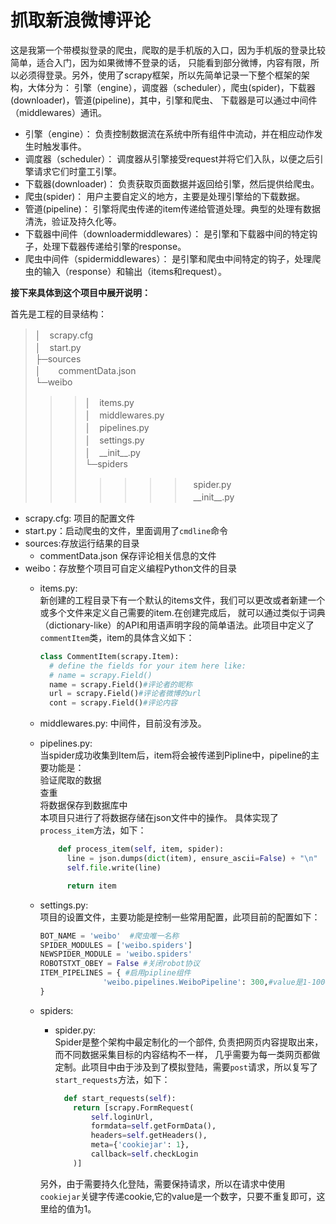 #  抓取新浪微博评论  
这是我第一个带模拟登录的爬虫，爬取的是手机版的入口，因为手机版的登录比较简单，适合入门，因为如果微博不登录的话，
只能看到部分微博，内容有限，所以必须得登录。另外，使用了scrapy框架，所以先简单记录一下整个框架的架构，大体分为：
引擎（engine），调度器（scheduler），爬虫(spider)，下载器(downloader)，管道(pipeline)，其中，引擎和爬虫、
下载器是可以通过中间件（middlewares）通讯。  

* 引擎（engine）：
  负责控制数据流在系统中所有组件中流动，并在相应动作发生时触发事件。
* 调度器（scheduler）：
调度器从引擎接受request并将它们入队，以便之后引擎请求它们时童工引擎。
* 下载器(downloader)：
负责获取页面数据并返回给引擎，然后提供给爬虫。
* 爬虫(spider)：
用户主要自定义的地方，主要是处理引擎给的下载数据。
* 管道(pipeline)：
引擎将爬虫传递的item传递给管道处理。典型的处理有数据清洗，验证及持久化等。
* 下载器中间件（downloadermiddlewares）：
是引擎和下载器中间的特定钩子，处理下载器传递给引擎的response。
* 爬虫中间件（spidermiddlewares）：
是引擎和爬虫中间特定的钩子，处理爬虫的输入（response）和输出（items和request）。   

**接下来具体到这个项目中展开说明：**  

首先是工程的目录结构：  
>│　scrapy.cfg  
>│　start.py  
>├─sources  
>│　　commentData.json  
>└─weibo  
>>>│　items.py  
>>>│　middlewares.py  
>>>│　pipelines.py  
>>>│　settings.py  
>>>│　\_\_init\_\_.py  
>>>└─spiders  
>>>>>>>　spider.py  
>>>>>>>　\_\_init\_\_.py   

* scrapy.cfg: 项目的配置文件
* start.py：启动爬虫的文件，里面调用了`cmdline`命令  
* sources:存放运行结果的目录  
  * commentData.json  保存评论相关信息的文件  
* weibo：存放整个项目可自定义编程Python文件的目录
  * items.py:  
    新创建的工程目录下有一个默认的items文件，我们可以更改或者新建一个或多个文件来定义自己需要的item.在创建完成后，
    就可以通过类似于词典（dictionary-like）的API和用语声明字段的简单语法。此项目中定义了`commentItem`类，item的具体含义如下：

    ```python
    class CommentItem(scrapy.Item):
      # define the fields for your item here like:
      # name = scrapy.Field()
      name = scrapy.Field()#评论者的昵称
      url = scrapy.Field()#评论者微博的url
      cont = scrapy.Field()#评论内容
    ```
 
  * middlewares.py:  中间件，目前没有涉及。
  * pipelines.py:    
    当spider成功收集到Item后，item将会被传递到Pipline中，pipeline的主要功能是：    
    验证爬取的数据  
    查重  
    将数据保存到数据库中  
    本项目只进行了将数据存储在json文件中的操作。 具体实现了`process_item`方法，如下：  

    ```python
        def process_item(self, item, spider):
          line = json.dumps(dict(item), ensure_ascii=False) + "\n"
          self.file.write(line)

          return item
    ```
  * settings.py:    
    项目的设置文件，主要功能是控制一些常用配置，此项目前的配置如下：  
    ```python
    BOT_NAME = 'weibo'  #爬虫唯一名称
    SPIDER_MODULES = ['weibo.spiders']
    NEWSPIDER_MODULE = 'weibo.spiders'
    ROBOTSTXT_OBEY = False #关闭robot协议
    ITEM_PIPELINES = { #启用pipline组件
                  'weibo.pipelines.WeiboPipeline': 300,#value是1-1000的一个数字，数字越小，优先级越高。
    }
    ```
  * spiders:    
    * spider.py:    
      Spider是整个架构中最定制化的一个部件, 负责把网页内容提取出来，而不同数据采集目标的内容结构不一样，
      几乎需要为每一类网页都做定制。此项目中由于涉及到了模拟登陆，需要`post`请求，所以复写了`start_requests`方法，如下：  
      
      ```python
        def start_requests(self):
          return [scrapy.FormRequest(
              self.loginUrl,
              formdata=self.getFormData(),
              headers=self.getHeaders(),
              meta={'cookiejar': 1},
              callback=self.checkLogin
          )]
      ```
    另外，由于需要持久化登陆，需要保持请求，所以在请求中使用`cookiejar`关键字传递cookie,它的value是一个数字，只要不重复即可，这里给的值为1。
 


